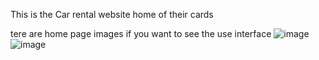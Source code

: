 This is the Car rental website home of their cards 

tere are home page images if you want to see the use interface
![image](https://github.com/Masoom4874/Devtown/assets/123645143/f6e6784f-ae5c-41d1-b48a-f9e5be7b5f9b)
![image](https://github.com/Masoom4874/Devtown/assets/123645143/c04a8a92-1c0b-48cf-bd3b-1655ccfff075)


